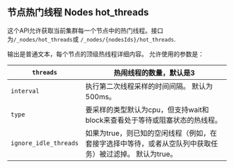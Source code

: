 ## 节点热门线程 Nodes hot_threads

这个API允许获取当前集群每一个节点中的热门线程。接口为`/_nodes/hot_threads`或 `/_nodes/{nodesIds}/hot_threads`.


输出是普通文本，每个节点的顶级热线程详细内容。 允许使用的参数是：

`threads`| 热闹线程的数量，默认是3     
---|---    
`interval`| 执行第二次线程采样的时间间隔。 默认为500ms。  
`type`| 要采样的类型默认为cpu，但支持wait和block来查看处于等待或阻塞状态的热线程。    
`ignore_idle_threads`|如果为true，则已知的空闲线程（例如，在套接字选择中等待，或者从空队列中获取任务）被过滤掉。 默认为true。 
